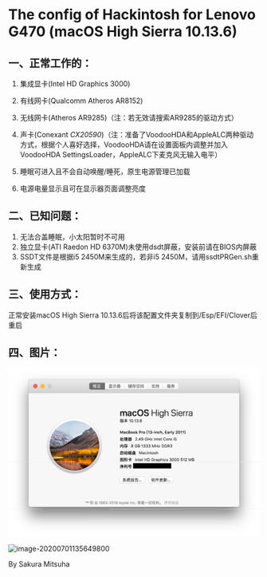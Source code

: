 # The config of Hackintosh for Lenovo G470 (macOS High Sierra 10.13.6)

## 一、正常工作的：

1. 集成显卡(Intel HD Graphics 3000)

2. 有线网卡(Qualcomm Atheros AR8152)

3. 无线网卡(Atheros AR9285)（注：若无效请搜索AR9285的驱动方式）

4. 声卡(Conexant *CX20590*)（注：准备了VoodooHDA和AppleALC两种驱动方式，根据个人喜好选择，VoodooHDA请在设置面板内调整并加入VoodooHDA SettingsLoader，AppleALC下麦克风无输入电平）
5. 睡眠可进入且不会自动唤醒/睡死，原生电源管理已加载
6. 电源电量显示且可在显示器页面调整亮度

## 二、已知问题：

1. 无法合盖睡眠，小太阳暂时不可用
2. 独立显卡(ATI Raedon HD 6370M)未使用dsdt屏蔽，安装前请在BIOS内屏蔽
3. SSDT文件是根据i5 2450M来生成的，若非i5 2450M，请用ssdtPRGen.sh重新生成

## 三、使用方式：

正常安装macOS High Sierra 10.13.6后将该配置文件夹复制到/Esp/EFI/Clover后重启

## 四、图片：

![image-20200701135513988](./image-20200701135513988.png)

![image-20200701135649800](./image-20200701135649800.png)



By Sakura Mitsuha
